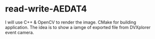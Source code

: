 # read-write-AEDAT4
I will use C++ &amp; OpenCV to render the image. CMake for building application. The idea is to show a iamge of exported file from DVXplorer event camera.
